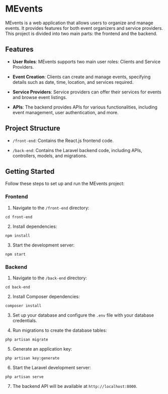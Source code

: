 # MEvents

MEvents is a web application that allows users to organize and manage events. It provides features for both event organizers and service providers. This project is divided into two main parts: the frontend and the backend.

## Features

- **User Roles**: MEvents supports two main user roles: Clients and Service Providers.

- **Event Creation**: Clients can create and manage events, specifying details such as date, time, location, and services required.

- **Service Providers**: Service providers can offer their services for events and browse event listings.

- **APIs**: The backend provides APIs for various functionalities, including event management, user authentication, and more.

## Project Structure

- `/front-end`: Contains the React.js frontend code.

- `/back-end`: Contains the Laravel backend code, including APIs, controllers, models, and migrations.

## Getting Started

Follow these steps to set up and run the MEvents project:

### Frontend

1. Navigate to the `/front-end` directory:
```
cd front-end
```

2. Install dependencies:
```
npm install
```

3. Start the development server:
```
npm start
```

### Backend

1. Navigate to the `/back-end` directory:
```
cd back-end
```

2. Install Composer dependencies:
```
composer install
```

3. Set up your database and configure the `.env` file with your database credentials.

4. Run migrations to create the database tables:
```
php artisan migrate
```

5. Generate an application key:
```
php artisan key:generate
```

6. Start the Laravel development server:
```
php artisan serve
```

7. The backend API will be available at `http://localhost:8000`.